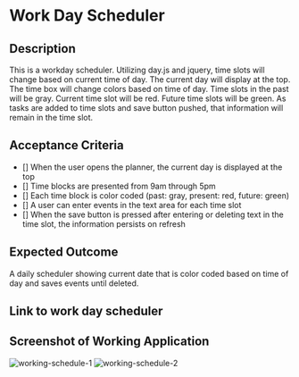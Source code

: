 # Work Day Scheduler

## Description

This is a workday scheduler. Utilizing day.js and jquery, time slots will change based on current time of day. 
The current day will display at the top. The time box will change colors based on time of day. Time slots in the past will be gray. Current time slot will be red. Future time slots will be green. As tasks are added to time slots and save button pushed, that information will remain in the time slot. 

## Acceptance Criteria

- [] When the user opens the planner, the current day is displayed at the top
- [] Time blocks are presented from 9am through 5pm
- [] Each time block is color coded (past: gray, present: red, future: green)
- [] A user can enter events in the text area for each time slot
- [] When the save button is pressed after entering or deleting text in the time slot, the information persists on refresh


## Expected Outcome

A daily scheduler showing current date that is color coded based on time of day and saves events until deleted.


## Link to work day scheduler



## Screenshot of Working Application
![working-schedule-1](https://github.com/lildano50/work-scheduling-assistant/assets/119541939/1cd93568-9332-44a7-a380-8d597a41f3ce)
![working-schedule-2](https://github.com/lildano50/work-scheduling-assistant/assets/119541939/65daa9d5-c2de-432e-b3c7-fd71b64a9ba3)


